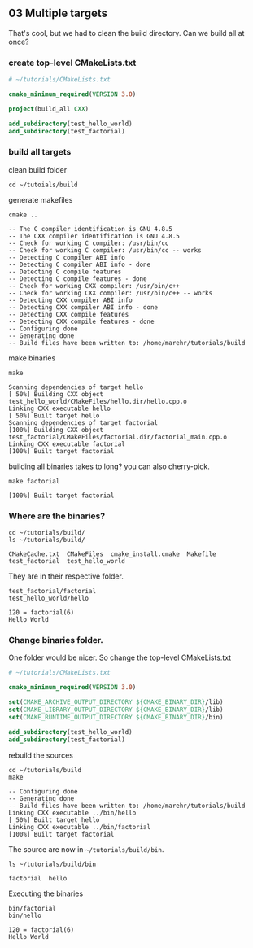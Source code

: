 ## 03 Multiple targets

That's cool, but we had to clean the build directory. Can we build all at once?

### create top-level CMakeLists.txt

```cmake
# ~/tutorials/CMakeLists.txt

cmake_minimum_required(VERSION 3.0)

project(build_all CXX)

add_subdirectory(test_hello_world)
add_subdirectory(test_factorial)
```

### build all targets

clean build folder

```console
cd ~/tutoials/build
```

generate makefiles

```console
cmake ..
```

```terminal
-- The C compiler identification is GNU 4.8.5
-- The CXX compiler identification is GNU 4.8.5
-- Check for working C compiler: /usr/bin/cc
-- Check for working C compiler: /usr/bin/cc -- works
-- Detecting C compiler ABI info
-- Detecting C compiler ABI info - done
-- Detecting C compile features
-- Detecting C compile features - done
-- Check for working CXX compiler: /usr/bin/c++
-- Check for working CXX compiler: /usr/bin/c++ -- works
-- Detecting CXX compiler ABI info
-- Detecting CXX compiler ABI info - done
-- Detecting CXX compile features
-- Detecting CXX compile features - done
-- Configuring done
-- Generating done
-- Build files have been written to: /home/marehr/tutorials/build
```

make binaries

```console
make
```

```terminal
Scanning dependencies of target hello
[ 50%] Building CXX object test_hello_world/CMakeFiles/hello.dir/hello.cpp.o
Linking CXX executable hello
[ 50%] Built target hello
Scanning dependencies of target factorial
[100%] Building CXX object test_factorial/CMakeFiles/factorial.dir/factorial_main.cpp.o
Linking CXX executable factorial
[100%] Built target factorial
```

building all binaries takes to long? you can also cherry-pick.

```console
make factorial
```

```terminal
[100%] Built target factorial
```

### Where are the binaries?

```console
cd ~/tutorials/build/
ls ~/tutorials/build/
```

```terminal
CMakeCache.txt  CMakeFiles  cmake_install.cmake  Makefile  test_factorial  test_hello_world
```

They are in their respective folder.

```console
test_factorial/factorial
test_hello_world/hello
```

```terminal
120 = factorial(6)
Hello World
```

### Change binaries folder.

One folder would be nicer. So change the top-level CMakeLists.txt

```cmake
# ~/tutorials/CMakeLists.txt

cmake_minimum_required(VERSION 3.0)

set(CMAKE_ARCHIVE_OUTPUT_DIRECTORY ${CMAKE_BINARY_DIR}/lib)
set(CMAKE_LIBRARY_OUTPUT_DIRECTORY ${CMAKE_BINARY_DIR}/lib)
set(CMAKE_RUNTIME_OUTPUT_DIRECTORY ${CMAKE_BINARY_DIR}/bin)

add_subdirectory(test_hello_world)
add_subdirectory(test_factorial)
```

rebuild the sources

```console
cd ~/tutorials/build
make
```

```terminal
-- Configuring done
-- Generating done
-- Build files have been written to: /home/marehr/tutorials/build
Linking CXX executable ../bin/hello
[ 50%] Built target hello
Linking CXX executable ../bin/factorial
[100%] Built target factorial
```

The source are now in `~/tutorials/build/bin`.

```console
ls ~/tutorials/build/bin
```

```terminal
factorial  hello
```

Executing the binaries

```console
bin/factorial
bin/hello
```

```terminal
120 = factorial(6)
Hello World
```
